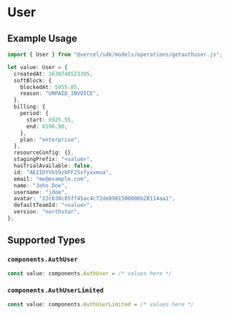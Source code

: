 # User

## Example Usage

```typescript
import { User } from "@vercel/sdk/models/operations/getauthuser.js";

let value: User = {
  createdAt: 1630748523395,
  softBlock: {
    blockedAt: 5955.85,
    reason: "UNPAID_INVOICE",
  },
  billing: {
    period: {
      start: 6925.55,
      end: 8196.90,
    },
    plan: "enterprise",
  },
  resourceConfig: {},
  stagingPrefix: "<value>",
  hasTrialAvailable: false,
  id: "AEIIDYVk59zbFF2Sxfyxxmua",
  email: "me@example.com",
  name: "John Doe",
  username: "jdoe",
  avatar: "22cb30c85ff45ac4c72de8981500006b28114aa1",
  defaultTeamId: "<value>",
  version: "northstar",
};
```

## Supported Types

### `components.AuthUser`

```typescript
const value: components.AuthUser = /* values here */
```

### `components.AuthUserLimited`

```typescript
const value: components.AuthUserLimited = /* values here */
```

